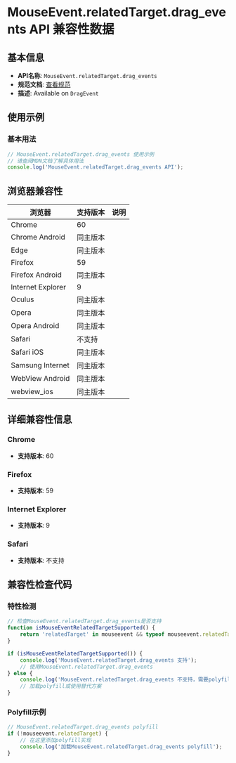 # MouseEvent.relatedTarget.drag_events API 兼容性数据

## 基本信息

- **API名称**: `MouseEvent.relatedTarget.drag_events`
- **规范文档**: [查看规范](https://html.spec.whatwg.org/multipage/dnd.html#:~:text=relatedtarget)
- **描述**: Available on `DragEvent`

## 使用示例

### 基本用法

```javascript
// MouseEvent.relatedTarget.drag_events 使用示例
// 请查阅MDN文档了解具体用法
console.log('MouseEvent.relatedTarget.drag_events API');
```

## 浏览器兼容性

| 浏览器 | 支持版本 | 说明 |
|--------|----------|------|
| Chrome | 60 |  |
| Chrome Android | 同主版本 |  |
| Edge | 同主版本 |  |
| Firefox | 59 |  |
| Firefox Android | 同主版本 |  |
| Internet Explorer | 9 |  |
| Oculus | 同主版本 |  |
| Opera | 同主版本 |  |
| Opera Android | 同主版本 |  |
| Safari | 不支持 |  |
| Safari iOS | 同主版本 |  |
| Samsung Internet | 同主版本 |  |
| WebView Android | 同主版本 |  |
| webview_ios | 同主版本 |  |

## 详细兼容性信息

### Chrome

- **支持版本**: 60

### Firefox

- **支持版本**: 59

### Internet Explorer

- **支持版本**: 9

### Safari

- **支持版本**: 不支持

## 兼容性检查代码

### 特性检测

```javascript
// 检查MouseEvent.relatedTarget.drag_events是否支持
function isMouseEventRelatedTargetSupported() {
    return 'relatedTarget' in mouseevent && typeof mouseevent.relatedTarget === 'function';
}

if (isMouseEventRelatedTargetSupported()) {
    console.log('MouseEvent.relatedTarget.drag_events 支持');
    // 使用MouseEvent.relatedTarget.drag_events
} else {
    console.log('MouseEvent.relatedTarget.drag_events 不支持，需要polyfill');
    // 加载polyfill或使用替代方案
}
```

### Polyfill示例

```javascript
// MouseEvent.relatedTarget.drag_events polyfill
if (!mouseevent.relatedTarget) {
    // 在这里添加polyfill实现
    console.log('加载MouseEvent.relatedTarget.drag_events polyfill');
}
```

